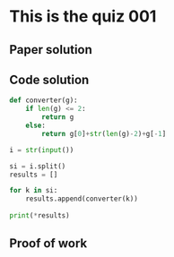 # This is the quiz 001

## Paper solution


## Code solution
```.py
def converter(g):
    if len(g) <= 2:
        return g
    else:
        return g[0]+str(len(g)-2)+g[-1]

i = str(input())

si = i.split()
results = []

for k in si:
    results.append(converter(k))
    
print(*results)
```

## Proof of work
